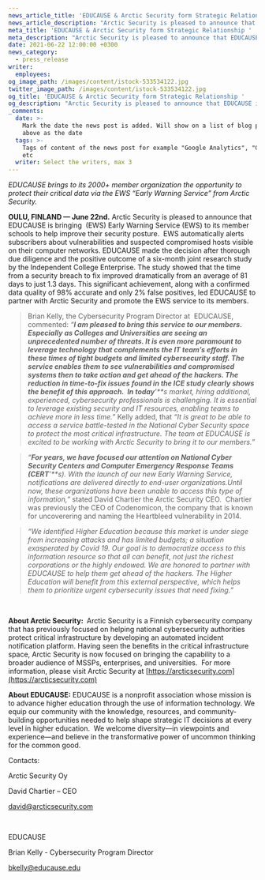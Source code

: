 ```yaml
---
news_article_title: 'EDUCAUSE & Arctic Security form Strategic Relationship '
news_article_description: "Arctic Security is pleased to announce that EDUCAUSE is bringing\_ (EWS) Early Warning Service (EWS) to its member schools to help improve their security posture.\_ EWS automatically alerts subscribers about vulnerabilities and suspected compromised hosts visible on their computer networks. "
meta_title: 'EDUCAUSE & Arctic Security form Strategic Relationship '
meta_description: "Arctic Security is pleased to announce that EDUCAUSE is bringing\_ (EWS) Early Warning Service (EWS) to its member schools to help improve their security posture.\_ EWS automatically alerts subscribers about vulnerabilities and suspected compromised hosts visible on their computer networks. "
date: 2021-06-22 12:00:00 +0300
news_category:
  - press_release
writer:
  employees:
og_image_path: /images/content/istock-533534122.jpg
twitter_image_path: /images/content/istock-533534122.jpg
og_title: 'EDUCAUSE & Arctic Security form Strategic Relationship '
og_description: "Arctic Security is pleased to announce that EDUCAUSE is bringing\_ (EWS) Early Warning Service (EWS) to its member schools to help improve their security posture.\_ EWS automatically alerts subscribers about vulnerabilities and suspected compromised hosts visible on their computer networks. "
_comments:
  date: >-
    Mark the date the news post is added. Will show on a list of blog posts
    above as the date
  tags: >-
    Tags of content of the news post for example "Google Analytics", "GitHub"
    etc
  writer: Select the writers, max 3
---
```


*EDUCAUSE brings to its 2000+ member organization the opportunity to protect their critical data via the EWS “Early Warning Service” from Arctic Security.&nbsp;*

**OULU, FINLAND — June 22nd.** Arctic Security is pleased to announce that EDUCAUSE is bringing&nbsp; (EWS) Early Warning Service (EWS) to its member schools to help improve their security posture.&nbsp; EWS automatically alerts subscribers about vulnerabilities and suspected compromised hosts visible on their computer networks. EDUCAUSE made the decision after thorough due diligence and the positive outcome of a six-month joint research study by the Independent College Enterprise. The study showed that the time from a security breach to fix improved dramatically from an average of 81 days to just 1.3 days. This significant achievement, along with a confirmed data quality of 98% accurate and only 2% false positives, led EDUCAUSE to partner with Arctic Security and promote the EWS service to its members.

> Brian Kelly, the Cybersecurity Program Director at&nbsp; EDUCAUSE, commented: *“**I am pleased to bring this service to our members. Especially as Colleges and Universities are seeing an unprecedented number of threats. It is even more paramount to leverage technology that complements the IT team’s efforts in these times of tight budgets and limited cybersecurity staff. The service enables them to see vulnerabilities and compromised systems then to take action and get ahead of the hackers. The reduction in time-to-fix issues found in the ICE study clearly shows the benefit of this approach.&nbsp; In today**’\*\*s market, hiring additional, experienced, cybersecurity professionals is challenging. It is essential to leverage existing security and IT resources, enabling teams to achieve more in less time.”* Kelly added, that *“It is great to be able to access a service battle-tested in the National Cyber Security space to protect the most critical infrastructure. The team at EDUCAUSE is excited to be working with Arctic Security to bring it to our members.”*

> *“**For years, we have focused our attention on National Cyber Security Centers and Computer Emergency Response Teams (CERT**’\*\*s). With the launch of our new Early Warning Service, notifications are delivered directly to end-user organizations.Until now, these organizations have been unable to access this type of information,”* stated David Chartier the Arctic Security CEO.&nbsp; Chartier was previously the CEO of Codenomicon, the company that is known for uncoverering and naming the Heartbleed vulnerability in 2014.

> *“We identified Higher Education because this market is under siege from increasing attacks and has limited budgets; a situation exasperated by Covid 19. Our goal is to democratize access to this information resource so that all can benefit, not just the richest corporations or the highly endowed. We are honored to partner with EDUCAUSE to help them get ahead of the hackers. The Higher Education will benefit from this external perspective, which helps them to prioritize urgent cybersecurity issues that need fixing.”*

&nbsp;

**About Arctic Security:&nbsp;** Arctic Security is a Finnish cybersecurity company that has previously focused on helping national cybersecurity authorities protect critical infrastructure by developing an automated incident notification platform. Having seen the benefits in the critical infrastructure space, Arctic Security is now focused on bringing the capability to a broader audience of MSSPs, enterprises, and universities.&nbsp; For more information, please visit Arctic Security at [https://arcticsecurity.com](https://arcticsecurity.com)

**About EDUCAUSE:** EDUCAUSE is a nonprofit association whose mission is to advance higher education through the use of information technology. We equip our community with the knowledge, resources, and community-building opportunities needed to help shape strategic IT decisions at every level in higher education.&nbsp; We welcome diversity—in viewpoints and experience—and believe in the transformative power of uncommon thinking for the common good.

Contacts:

Arctic Security Oy

David Chartier – CEO

[david@arcticsecurity.com](mailto:david@arcticsecurity.com)

&nbsp;

EDUCAUSE

Brian Kelly - Cybersecurity Program Director

[bkelly@educause.edu](mailto:bkelly@educause.edu)
